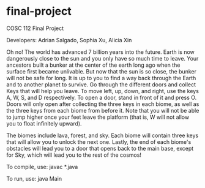 # final-project
COSC 112 Final Project

Developers: Adrian Salgado, Sophia Xu, Alicia Xin

Oh no! The world has advanced 7 billion years into the future. Earth is now dangerously close to the sun and you only have so much time to leave. Your ancestors built a bunker at the center of the earth long ago when the surface first became unlivable. But now that the sun is so close, the bunker will not be safe for long. It is up to you to find a way back through the Earth and to another planet to survive. Go through the different doors and collect Keys that will help you leave. To move left, up, down, and right, use the keys A, W, S, and D respectively. To open a door, stand in front of it and press O. Doors will only open after collecting the three keys in each biome, as well as the three keys from each biome from before it. Note that you will not be able to jump higher once your feet leave the platform (that is, W will not allow you to float infinitely upward). 

The biomes include lava, forest, and sky. Each biome will contain three keys that will allow you to unlock the next one. Lastly, the end of each biome's obstacles will lead you to a door that opens back to the main base, except for Sky, which will lead you to the rest of the cosmos!

To compile, use:
javac *.java

To run, use:
java Main
